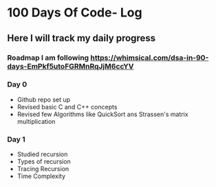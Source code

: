 # 100 Days Of Code- Log
## Here I will track my daily progress
### Roadmap I am following https://whimsical.com/dsa-in-90-days-EmPkf5utoFGRMnRqJjM6ccYV 


### Day 0
* Github repo set up
* Revised basic C and C++ concepts
* Revised few Algorithms like QuickSort ans Strassen's matrix multiplication

### Day 1
* Studied recursion
* Types of recursion
* Tracing Recursion
* Time Complexity
